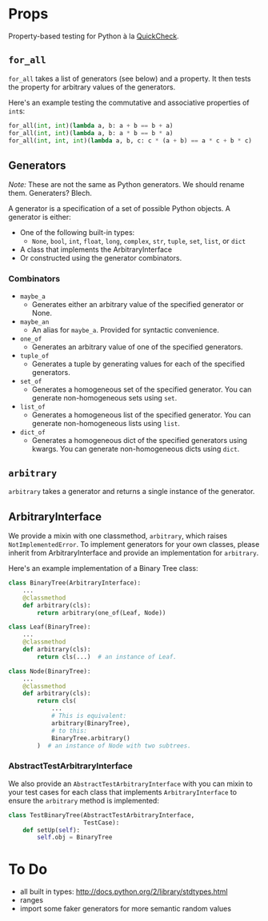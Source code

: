 # Props

Property-based testing for Python à la
[QuickCheck](http://en.wikipedia.org/wiki/QuickCheck).


## `for_all`

`for_all` takes a list of generators (see below) and a property. It then tests
the property for arbitrary values of the generators.

Here's an example testing the commutative and associative properties of
`int`s:

~~~ python
for_all(int, int)(lambda a, b: a + b == b + a)
for_all(int, int)(lambda a, b: a * b == b * a)
for_all(int, int, int)(lambda a, b, c: c * (a + b) == a * c + b * c)
~~~


## Generators

*Note:* These are not the same as Python generators. We should rename them.
Generaters? Blech.

A generator is a specification of a set of possible Python objects. A
generator is either:

- One of the following built-in types:
    - `None`, `bool`, `int`, `float`, `long`, `complex`, `str`, `tuple`,
      `set`, `list`, or `dict`
- A class that implements the ArbitraryInterface
- Or constructed using the generator combinators.

### Combinators

- `maybe_a`
    - Generates either an arbitrary value of the specified generator or None.
- `maybe_an`
    - An alias for `maybe_a`. Provided for syntactic convenience.
- `one_of`
    - Generates an arbitrary value of one of the specified generators.
- `tuple_of`
    - Generates a tuple by generating values for each of the specified
      generators.
- `set_of`
    - Generates a homogeneous set of the specified generator. You can
      generate non-homogeneous sets using `set`.
- `list_of`
    - Generates a homogeneous list of the specified generator. You can
      generate non-homogeneous lists using `list`.
- `dict_of`
    - Generates a homogeneous dict of the specified generators using kwargs.
      You can generate non-homogeneous dicts using `dict`.

## `arbitrary`

`arbitrary` takes a generator and returns a single instance of the generator.


## ArbitraryInterface

We provide a mixin with one classmethod, `arbitrary`, which raises
`NotImplementedError`. To implement generators for your own classes, please
inherit from ArbitraryInterface and provide an implementation for `arbitrary`.

Here's an example implementation of a Binary Tree class:

~~~ python
class BinaryTree(ArbitraryInterface):
    ...
    @classmethod
    def arbitrary(cls):
        return arbitrary(one_of(Leaf, Node))

class Leaf(BinaryTree):
    ...
    @classmethod
    def arbitrary(cls):
        return cls(...)  # an instance of Leaf.

class Node(BinaryTree):
    ...
    @classmethod
    def arbitrary(cls):
        return cls(
            ...
            # This is equivalent:
            arbitrary(BinaryTree),
            # to this:
            BinaryTree.arbitrary()
        )  # an instance of Node with two subtrees.
~~~


### AbstractTestArbitraryInterface

We also provide an `AbstractTestArbitraryInterface` with you can mixin to
your test cases for each class that implements `ArbitraryInterface` to
ensure the `arbitrary` method is implemented:

~~~ python
class TestBinaryTree(AbstractTestArbitraryInterface,
                     TestCase):
    def setUp(self):
        self.obj = BinaryTree
~~~


# To Do

- all built in types: http://docs.python.org/2/library/stdtypes.html
- ranges
- import some faker generators for more semantic random values
